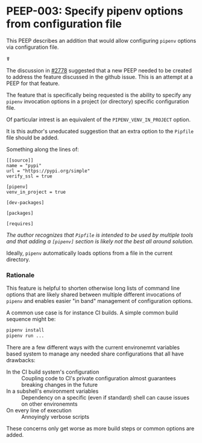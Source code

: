 # PEEP-003: Specify pipenv options from configuration file

This PEEP describes an addition that would allow configuring `pipenv` options via configuration file.

☤

The discussion in [#2778](https://github.com/pypa/pipenv/issues/2778#issuecomment-417966352) suggested that a new PEEP needed to be created to address the feature discussed in the github issue.
This is an attempt at a PEEP for that feature.

The feature that is specifically being requested is the ability to specify any `pipenv` invocation options in a project (or directory) specific configuration file.

Of particular intrest is an equivalent of the `PIPENV_VENV_IN_PROJECT` option.

It is this author's uneducated suggestion that an extra option to the `Pipfile` file should be added.

Something along the lines of:

```Pipfile
[[source]]
name = "pypi"
url = "https://pypi.org/simple"
verify_ssl = true

[pipenv]
venv_in_project = true

[dev-packages]

[packages]

[requires]
```

_The author recognizes that `Pipfile` is intended to be used by multiple tools and that adding a `[pipenv]` section is likely not the best all around solution._

Ideally, `pipenv` automatically loads options from a file in the current directory.

### Rationale

This feature is helpful to shorten otherwise long lists of command line options that are likely shared between multiple different invocations of `pipenv` and enables easier "in band" management of configuration options.

A common use case is for instance CI builds.
A simple common build sequence might be:
```bash
pipenv install
pipenv run ...
```

There are a few different ways with the current environemnt variables based system to manage any needed share configurations that all have drawbacks:
  <dl>
    <dt>In the CI build system's configuration</dt>
    <dd>Coupling code to CI's private configuration almost guarantees breaking changes in the future</dd>
    <dt>In a subshell's environment variables</dt>
    <dd>Dependency on a specific (even if standard) shell can cause issues on other environemnts</dd>
    <dt>On every line of execution</dt>
    <dd>Annoyingly verbose scripts</dd>
  </dl>
  
  These concerns only get worse as more build steps or common options are added.
